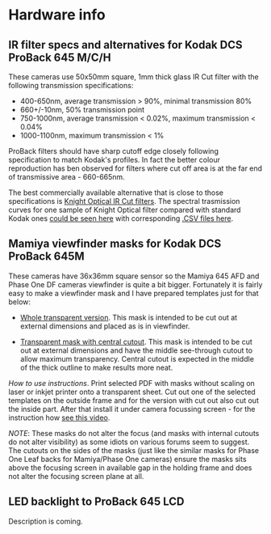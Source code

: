 # Hardware info

## IR filter specs and alternatives for Kodak DCS ProBack 645 M/C/H

These cameras use 50x50mm square, 1mm thick glass IR Cut filter with the following transmission specifications:

* 400-650nm, average transmission > 90%, minimal transmission 80%
* 660+/-10nm, 50% transmission point
* 750-1000nm, average transmission < 0.02%, maximum transmission < 0.04%
* 1000-1100nm, maximum transmission < 1%

ProBack filters should have sharp cutoff edge closely following specification to match Kodak's profiles. In fact the better colour reproduction has ben observed for filters where cut off area is at the far end of transmissive area - 660-665nm. 

The best commercially available alternative that is close to those specifications is [Knight Optical IR Cut filters]([https://www.knightoptical.com/stock/optical-components/uvvisnir-optics/filters/ir-cut-filters](https://www.knightoptical.com/stock/precision-ir-cut-filter-400-650nm-t-94-50mm-x-50mm-x-1-1mm-thick.html)/). The spectral trasmission curves for one sample of Knight Optical filter compared with standard Kodak ones [could be seen here](https://drive.google.com/file/d/1-58zvv20XH8T5d2wr0gaVNZsHv_yeqn3/view?usp=sharing) with corresponding [.CSV files here](https://drive.google.com/file/d/0Bw2ZohnbXtyASVRReHUzd0gzWGc/view?usp=sharing).

## Mamiya viewfinder masks for Kodak DCS ProBack 645M

These cameras have 36x36mm square sensor so the Mamiya 645 AFD and Phase One DF cameras viewfinder is quite a bit bigger. Fortunately it is fairly easy to make a viewfinder mask and I have prepared  templates just for that below:

* [Whole transparent version](https://docs.google.com/file/d/0Bw2ZohnbXtyAbDV1NFYyd3ZuUmQ4aHVLOWpER0xvSWNydHE4/view?usp=sharing). This mask is intended to be cut out at external dimensions and placed as is in viewfinder.

* [Transparent mask with central cutout](https://docs.google.com/file/d/0Bw2ZohnbXtyAQXdHWFprdkk1WUlQeDNtNkttUmRhekRCLV9F/view?usp=sharing). This mask is intended to be cut out at external dimensions and have the middle see-through cutout to allow maximum transparency. Central cutout is expected in the middle of the thick outline to  make results more neat.

_How to use instructions_. Print selected PDF with masks without scaling on laser or inkjet printer onto a transparent sheet. Cut out one of the selected templates on the outside frame and for the version with cut out also cut out the inside part. After that install it under camera focussing screen - for the instruction how [see this video](https://www.youtube.com/watch?v=R4JBCJcvV64).

_NOTE_: These masks do not alter the focus (and masks with internal cutouts do not alter visibility) as some idiots on various forums seem to suggest. The cutouts on the sides of the masks (just like the similar masks for Phase One Leaf backs for Mamiya/Phase One cameras) ensure the masks sits above the focusing screen in available gap in the holding frame and does not alter the focusing screen plane at all.

## LED backlight to ProBack 645 LCD

Description is coming.

